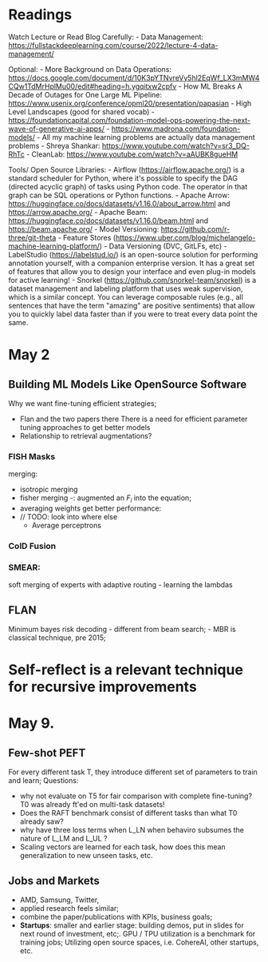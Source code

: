 # Readings

Watch Lecture or Read Blog Carefully:
    - Data Management: https://fullstackdeeplearning.com/course/2022/lecture-4-data-management/

Optional:
    - More Background on Data Operations: https://docs.google.com/document/d/10K3pYTNvreVy5hl2EqWf_LX3mMW4CQw1TdMrHplMu00/edit#heading=h.ygqitxw2cpfv
    - How ML Breaks A Decade of Outages for One Large ML Pipeline: https://www.usenix.org/conference/opml20/presentation/papasian
    - High Level Landscapes (good for shared vocab)
        - https://foundationcapital.com/foundation-model-ops-powering-the-next-wave-of-generative-ai-apps/
        - https://www.madrona.com/foundation-models/
    - All my machine learning problems are actually data management problems - Shreya Shankar: https://www.youtube.com/watch?v=sr3_DQ-RhTc
    - CleanLab: https://www.youtube.com/watch?v=aAUBK8gueHM

Tools/ Open Source Libraries:
    - Airflow (https://airflow.apache.org/) is a standard scheduler for Python, where it's possible to specify the DAG (directed acyclic graph) of tasks using Python code. The operator in that graph can be SQL operations or Python functions.
    - Apache Arrow: https://huggingface.co/docs/datasets/v1.16.0/about_arrow.html and https://arrow.apache.org/
    - Apache Beam: https://huggingface.co/docs/datasets/v1.16.0/beam.html and https://beam.apache.org/
    - Model Versioning: https://github.com/r-three/git-theta
    - Feature Stores (https://www.uber.com/blog/michelangelo-machine-learning-platform/)
    - Data Versioning (DVC, GitLFs, etc)
    - LabelStudio (https://labelstud.io/) is an open-source solution for performing annotation yourself, with a companion enterprise version. It has a great set of features that allow you to design your interface and even plug-in models for active learning!
    - Snorkel (https://github.com/snorkel-team/snorkel) is a dataset management and labeling platform that uses weak supervision, which is a similar concept. You can leverage composable rules (e.g., all sentences that have the term "amazing" are positive sentiments) that allow you to quickly label data faster than if you were to treat every data point the same.

# May 2

## Building ML Models Like OpenSource Software

Why we want fine-tuning efficient strategies;
- Flan and the two papers there
There is a need for efficient parameter tuning approaches to get better models
- Relationship to retrieval augmentations?

### FISH Masks 
merging:
- isotropic merging
- fisher merging -: augmented an $F_i$ into the equation;
- averaging weights get better performance: 
- // TODO: look into where else 
	- Average perceptrons

### ColD Fusion

### SMEAR:
soft merging of experts with adaptive routing - 
learning the lambdas


## FLAN
Minimum bayes risk decoding - different from beam search; - MBR is classical technique, pre 2015;

# Self-reflect is a relevant technique for recursive improvements

# May 9. 
## Few-shot PEFT
For every different task T, they introduce different set of parameters to train and learn;
Questions:
- why not evaluate on T5 for fair comparison with complete fine-tuning? T0 was already ft'ed on multi-task datasets!
- Does the RAFT benchmark consist of different tasks than what T0 already saw?
- why have three loss terms when L_LN when behaviro subsumes the nature of L_LM and L_UL ?
- Scaling vectors are learned for each task, how does this mean generalization to new unseen tasks, etc.

## Jobs and Markets
- AMD, Samsung, Twitter, 
- applied research feels similar;
- combine the paper/publications with KPIs, business goals;
- **Startups**: smaller and earlier stage: building demos, put in slides for next round of investment, etc;.
GPU / TPU utilization is a benchmark for training jobs;
Utilizing open source spaces, i.e. CohereAI, other startups, etc.
